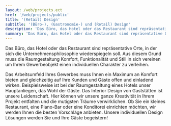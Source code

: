 ```yaml
---
layout: /web/projects.ect
href: '/web/projects/public'
title: '(Retail) Design'
subtitle: '(Büro-), (Gastronomie-) und (Retail) Design'
description: 'Das Büro, das Hotel oder das Restaurant sind repräsentative Orte, in der sich die Unternehmensphilosophie wiederspiegeln soll.'
summary: 'Das Büro, das Hotel oder das Restaurant sind repräsentative Orte, in der sich die Unternehmensphilosophie wiederspiegeln soll. Aus diesem Grund muss die Raumgestaltung  Komfort, Funktionalität und Still in sich vereinen um Ihrem Gewerbeobjekt einen individuellen Charakter zu verleihen.'
---
```

Das Büro, das Hotel oder das Restaurant sind repräsentative Orte, in der sich die Unternehmensphilosophie wiederspiegeln soll. Aus diesem Grund muss die Raumgestaltung  Komfort, Funktionalität und Still in sich vereinen um Ihrem Gewerbeobjekt einen individuellen Charakter zu verleihen.

Das Arbeitsumfeld Ihres Gewerbes muss Ihnen ein Maximum an Komfort bieten und gleichzeitig  auf Ihre Kunden und Gäste offen und einladend wirken. Beispielsweise ist bei der Raumgestaltung eines Hotels unser Hauptanliegen, das Wohl der Gäste. Das Interior Design von Gaststätten ist  unsere Leidenschaft. Hier können wir unsere ganze Kreativität in Ihrem Projekt entfalten und die mutigsten Träume verwirklichen. Ob Sie ein kleines Restaurant, eine Piano-Bar oder eine Konditorei einrichten möchten, wir werden Ihnen die besten Vorschläge anbieten. Unsere individuellen Design Lösungen werden Sie und Ihre Gäste begeistern!